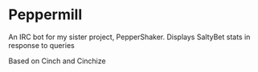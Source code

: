 # Peppermill

An IRC bot for my sister project, PepperShaker. Displays SaltyBet stats in response to queries

Based on Cinch and Cinchize